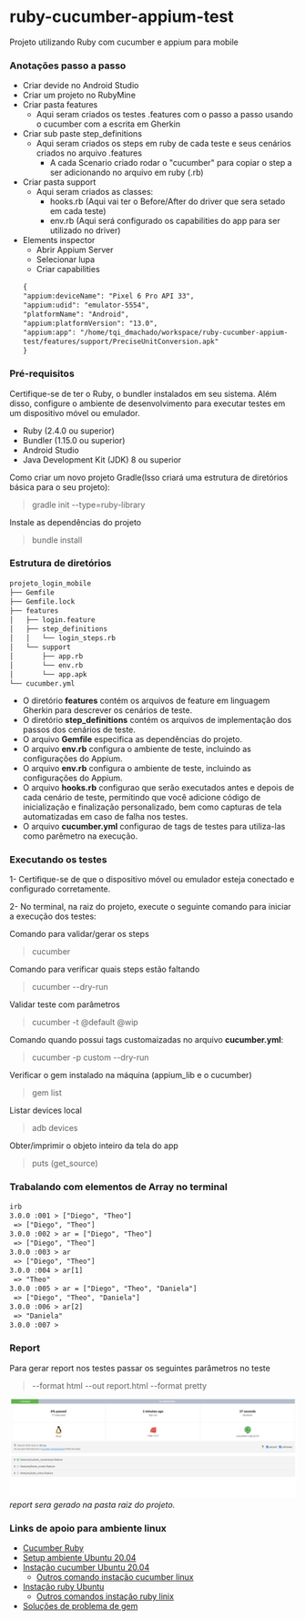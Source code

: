 # ruby-cucumber-appium-test
Projeto utilizando Ruby com cucumber e appium para mobile

### Anotações passo a passo
- Criar devide no Android Studio
- Criar um projeto no RubyMine
- Criar pasta features
  - Aqui seram criados os testes .features com o passo a passo usando o cucumber com a escrita em Gherkin
- Criar sub paste step_definitions
  - Aqui seram criados os steps em ruby de cada teste e seus cenários criados no arquivo .features
    - A cada Scenario criado rodar o "cucumber" para copiar o step a ser adicionando no arquivo em ruby (.rb)
- Criar pasta support
  - Aqui seram criados as classes:
    - hooks.rb (Aqui vai ter o Before/After do driver que sera setado em cada teste)
    - env.rb (Aqui será configurado os capabilities do app para ser utilizado no driver)
- Elements inspector
  - Abrir Appium Server
  - Selecionar lupa
  - Criar capabilities
  ```
  {
  "appium:deviceName": "Pixel 6 Pro API 33",
  "appium:udid": "emulator-5554",
  "platformName": "Android",
  "appium:platformVersion": "13.0",
  "appium:app": "/home/tqi_dmachado/workspace/ruby-cucumber-appium-test/features/support/PreciseUnitConversion.apk"
  }
  ```
  
### Pré-requisitos
Certifique-se de ter o Ruby, o bundler instalados em seu sistema. Além disso, configure o ambiente de desenvolvimento para executar testes em um dispositivo móvel ou emulador.
- Ruby (2.4.0 ou superior)
- Bundler (1.15.0 ou superior)
- Android Studio
- Java Development Kit (JDK) 8 ou superior

Como criar um novo projeto Gradle(Isso criará uma estrutura de diretórios básica para o seu projeto):
> gradle init --type=ruby-library 

Instale as dependências do projeto
> bundle install


### Estrutura de diretórios
````
projeto_login_mobile
├── Gemfile 
├── Gemfile.lock
├── features 
│   ├── login.feature  
│   ├── step_definitions 
│   │   └── login_steps.rb
│   └── support
│       ├── app.rb
│       └── env.rb 
│       └── app.apk 
└── cucumber.yml
````
- O diretório **features** contém os arquivos de feature em linguagem Gherkin para descrever os cenários de teste.
- O diretório **step_definitions** contém os arquivos de implementação dos passos dos cenários de teste.
- O arquivo **Gemfile** especifica as dependências do projeto.
- O arquivo **env.rb** configura o ambiente de teste, incluindo as configurações do Appium.
- O arquivo **env.rb** configura o ambiente de teste, incluindo as configurações do Appium.
- O arquivo **hooks.rb** configurao que serão executados antes e depois de cada cenário de teste, permitindo que você adicione código de inicialização e finalização personalizado, bem como capturas de tela automatizadas em caso de falha nos testes.
- O arquivo **cucumber.yml** configurao de tags de testes para utiliza-las como parêmetro na execução.

### Executando os testes
1- Certifique-se de que o dispositivo móvel ou emulador esteja conectado e configurado corretamente.

2- No terminal, na raiz do projeto, execute o seguinte comando para iniciar a execução dos testes:

Comando para validar/gerar os steps
> cucumber 

Comando para verificar quais steps estão faltando
> cucumber --dry-run

Validar teste com parâmetros
> cucumber -t @default @wip

Comando quando possui tags customaizadas no arquivo **cucumber.yml**:
> cucumber -p custom --dry-run

Verificar o gem instalado na máquina (appium_lib e o cucumber)
> gem list

Listar devices local
> adb devices

Obter/imprimir o objeto inteiro da tela do app
> puts (get_source)


### Trabalando com elementos de Array no terminal
```
irb
3.0.0 :001 > ["Diego", "Theo"]
 => ["Diego", "Theo"] 
3.0.0 :002 > ar = ["Diego", "Theo"]
 => ["Diego", "Theo"] 
3.0.0 :003 > ar
 => ["Diego", "Theo"] 
3.0.0 :004 > ar[1]
 => "Theo" 
3.0.0 :005 > ar = ["Diego", "Theo", "Daniela"]
 => ["Diego", "Theo", "Daniela"] 
3.0.0 :006 > ar[2]
 => "Daniela" 
3.0.0 :007 > 
```

### Report
Para gerar report nos testes passar os seguintes parâmetros no teste
> --format html --out report.html --format pretty

![img.png](img.png)
*report sera gerado na pasta raiz do projeto.*

### Links de apoio para ambiente linux
* [Cucumber Ruby](https://github.com/cucumber/cucumber-ruby)
* [Setup ambiente Ubuntu 20.04 ](https://gorails.com/setup/ubuntu/20.04)
* [Instação cucumber Ubuntu 20.04](https://installati.one/install-cucumber-ubuntu-20-04/)
  * [Outros comando instação cucumber linux](https://www.thelinuxfaq.com/ubuntu/ubuntu-16-04-lts-xenial-xerus/cucumber?type=uninstall)
* [Instação ruby Ubuntu](https://phoenixnap.com/kb/install-ruby-ubuntu)
  * [Outros comandos instação ruby linix](https://www.thelinuxfaq.com/ubuntu/ubuntu-17-04-zesty-zapus/ruby-full?type=uninstall)
* [Soluções de problema de gem](https://bundler.io/blog/2019/05/14/solutions-for-cant-find-gem-bundler-with-executable-bundle.html)




